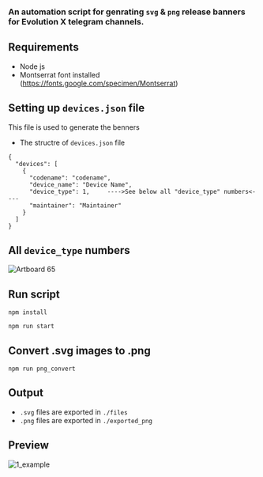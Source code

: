 ### An automation script for genrating `svg` & `png` release banners for Evolution X telegram channels.

## Requirements
- Node js
- Montserrat font installed (https://fonts.google.com/specimen/Montserrat)

## Setting up `devices.json` file
This file is used to generate the benners

- The structre of `devices.json` file
```
{
  "devices": [
    {
      "codename": "codename",
      "device_name": "Device Name",
      "device_type": 1,     ---->See below all "device_type" numbers<---- 
      "maintainer": "Maintainer"
    }
  ]
}
```

## All `device_type` numbers 

![Artboard 65](https://github.com/ArberTu474/automtion-script-EvoX-banners/assets/88089607/f3ca0437-3576-45cb-8078-afe41a73915e)


## Run script
```
npm install
```
```
npm run start
```
## Convert .svg images to .png
```
npm run png_convert
```
## Output
- `.svg` files are exported in `./files`
- `.png` files are exported in `./exported_png`

## Preview 

![1_example](https://user-images.githubusercontent.com/88089607/204087920-b5fa91cf-16e7-4c74-abfc-860dd800757a.png)
